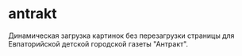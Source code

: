 antrakt
=======
Динамическая загрузка картинок без перезагрузки страницы для Евпаторийской детской городской газеты "Антракт".
